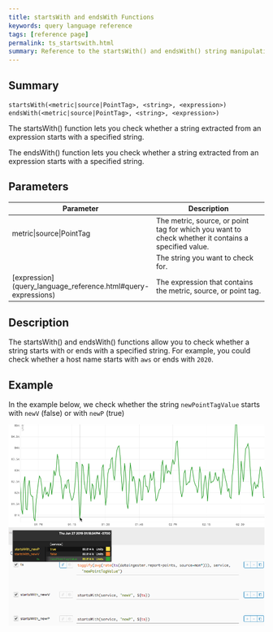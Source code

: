 ```yaml
---
title: startsWith and endsWith Functions
keywords: query language reference
tags: [reference page]
permalink: ts_startswith.html
summary: Reference to the startsWith() and endsWith() string manipulation functions
---
```

## Summary
```
startsWith(<metric|source|PointTag>, <string>, <expression>)
endsWith(<metric|source|PointTag>, <string>, <expression>)
```
The startsWith() function lets you check whether a string extracted from an expression starts with a specified string.

The endsWith() function lets you check whether a string extracted from an expression starts with a specified string.


## Parameters
<table style="width: 100%;">
<tbody>
<thead>
<tr><th width="30%">Parameter</th><th width="70%">Description</th></tr>
</thead>
<tr>
<td markdown="span">metric|source|PointTag</td>
<td>The metric, source, or point tag for which you want to check whether it contains a specified value.</td></tr>
<tr>
<td markdown="span"><string></td>
<td>The string you want to check for.</td></tr>
<tr>
<td markdown="span"> [expression](query_language_reference.html#query-expressions)</td>
<td>The expression that contains the metric, source, or point tag.</td></tr>
</tbody>
</table>

## Description

The startsWith() and endsWith() functions allow you to check whether a string starts with or ends with a specified string. For example, you could check whether a host name starts with `aws` or ends with `2020`.

## Example

In the example below, we check whether the string `newPointTagValue` starts with `newV` (false) or with `newP` (true)

![ts starts with](images/ts_starts_with.png)
